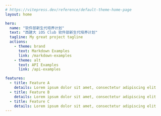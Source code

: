 ```yaml
---
# https://vitepress.dev/reference/default-theme-home-page
layout: home

hero:
  name: "软件部新生代培养计划"
  text: "西建大 iOS Club 软件部新生代培养计划"
  tagline: My great project tagline
  actions:
    - theme: brand
      text: Markdown Examples
      link: /markdown-examples
    - theme: alt
      text: API Examples
      link: /api-examples

features:
  - title: Feature A
    details: Lorem ipsum dolor sit amet, consectetur adipiscing elit
  - title: Feature B
    details: Lorem ipsum dolor sit amet, consectetur adipiscing elit
  - title: Feature C
    details: Lorem ipsum dolor sit amet, consectetur adipiscing elit
---
```


